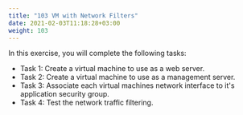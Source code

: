 ```yaml
---
title: "103 VM with Network Filters"
date: 2021-02-03T11:18:28+03:00
weight: 103
---
```


In this exercise, you will complete the following tasks:

- Task 1: Create a virtual machine to use as a web server.
- Task 2: Create a virtual machine to use as a management server. 
- Task 3: Associate each virtual machines network interface to it's application security group.
- Task 4: Test the network traffic filtering.
